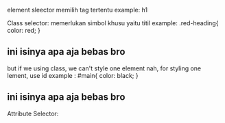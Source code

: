element sleector memilih tag tertentu
example: h1

Class selector:
memerlukan simbol khusu yaitu titil
example: .red-heading{
color: red;
}

<h2 class="red-heading">ini isinya apa aja bebas bro</h2>

but if we using class, we can't style one element
nah, for styling one lement, use id
example : #main{
color: black;
}

<h2 id="main">ini isinya apa aja bebas bro</h2>

Attribute Selector:
